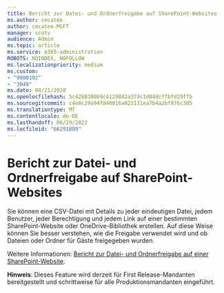 ```yaml
---
title: Bericht zur Datei- und Ordnerfreigabe auf SharePoint-Websites
ms.author: cmcatee
author: cmcatee-MSFT
manager: scotv
audience: Admin
ms.topic: article
ms.service: o365-administration
ROBOTS: NOINDEX, NOFOLLOW
ms.localizationpriority: medium
ms.custom:
- "9000192"
- "3049"
ms.date: 04/21/2020
ms.openlocfilehash: 5c4280300b9c4129842a374c1d04dcffbfd29ffb
ms.sourcegitcommit: c4e8c29a94f840816a023131ea7b4a2bf876c305
ms.translationtype: MT
ms.contentlocale: de-DE
ms.lasthandoff: 06/29/2022
ms.locfileid: "66291809"
---
```

# <a name="report-on-file-and-folder-sharing-in-sharepoint-sites"></a>Bericht zur Datei- und Ordnerfreigabe auf SharePoint-Websites

Sie können eine CSV-Datei mit Details zu jeder eindeutigen Datei, jedem Benutzer, jeder Berechtigung und jedem Link auf einer bestimmten SharePoint-Website oder OneDrive-Bibliothek erstellen. Auf diese Weise können Sie besser verstehen, wie die Freigabe verwendet wird und ob Dateien oder Ordner für Gäste freigegeben wurden.

Weitere Informationen: [Bericht zur Datei- und Ordnerfreigabe auf einer SharePoint-Website](https://docs.microsoft.com/sharepoint/sharing-reports).

**Hinweis**: Dieses Feature wird derzeit für First Release-Mandanten bereitgestellt und schrittweise für alle Produktionsmandanten eingeführt.